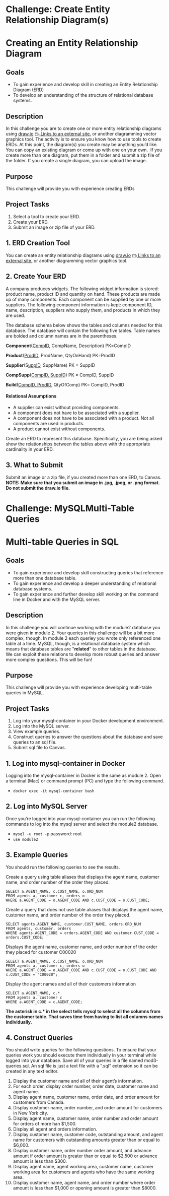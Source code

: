# Challenge: Create Entity Relationship Diagram(s)
<div id="u3bnD3G6Ze6z" class="MlJlv_ebWM MlJlv_ycrn MlJlv_cMGi MlJlv_dUEG"><div class="MlJlv_caGd"><span class="fOyUs_bGBk" style="margin: 0px; padding: 0px;"><div class="user_content enhanced" data-test-id="assignments-2-assignment-toggle-details-text"><h1 class="code-line" data-line-start="0" data-line-end="1">Creating an Entity Relationship Diagram</h1>
<h2 class="code-line" data-line-start="2" data-line-end="3"><a id="Goals_2"></a>Goals</h2>
<ul>
<li class="has-line-data" data-line-start="4" data-line-end="5">To gain experience and develop skill in creating an Entity Relationship Diagram (ERD)</li>
<li class="has-line-data" data-line-start="5" data-line-end="7">To develop an understanding of the structure of relational database systems.</li>
</ul>
<h2 class="code-line" data-line-start="7" data-line-end="8"><a id="Description_7"></a>Description</h2>
<p class="has-line-data" data-line-start="9" data-line-end="10">In this challenge you are to create one or more entity relationship diagrams using <a href="https://www.draw.io/" class="external" target="_blank" rel="noreferrer noopener"><span>draw.io</span><span class="external_link_icon" style="margin-inline-start: 5px; " role="presentation"><svg viewBox="0 0 1920 1920" version="1.1" xmlns="http://www.w3.org/2000/svg" style="width:1em; height:1em; vertical-align:middle; fill:currentColor">
    <path d="M1226.66667,267 C1314.88,267 1386.66667,338.786667 1386.66667,427 L1386.66667,427 L1386.66667,853.666667 L1280,853.666667 L1280,693.666667 L106.666667,693.666667 L106.666667,1493.66667 C106.666667,1523 130.56,1547 160,1547 L160,1547 L1226.66667,1547 C1256.10667,1547 1280,1523 1280,1493.66667 L1280,1493.66667 L1280,1280.33333 L1386.66667,1280.33333 L1386.66667,1493.66667 C1386.66667,1581.88 1314.88,1653.66667 1226.66667,1653.66667 L1226.66667,1653.66667 L160,1653.66667 C71.7866667,1653.66667 0,1581.88 0,1493.66667 L0,1493.66667 L0,427 C0,338.786667 71.7866667,267 160,267 L160,267 Z M1584.37333,709.293333 L1904.37333,1029.29333 C1925.17333,1050.09333 1925.17333,1083.90667 1904.37333,1104.70667 L1904.37333,1104.70667 L1584.37333,1424.70667 L1508.96,1349.29333 L1737.86667,1120.38667 L906.613333,1120.38667 L906.613333,1013.72 L1737.86667,1013.72 L1508.96,784.706667 L1584.37333,709.293333 Z M1226.66667,373.666667 L160,373.666667 C130.56,373.666667 106.666667,397.666667 106.666667,427 L106.666667,427 L106.666667,587 L1280,587 L1280,427 C1280,397.666667 1256.10667,373.666667 1226.66667,373.666667 L1226.66667,373.666667 Z" stroke="none" stroke-width="1" fill-rule="evenodd"></path>
</svg>
<span class="screenreader-only">Links to an external site.</span></span></a> or another diagramming vector graphics tool. The activity is to ensure you know how to use tools to create ERDs. At this point, the diagram(s) you create may be anything you’d like. You can copy an existing diagram or come up with one on your own.&nbsp; If you create more than one diagram, put them in a folder and submit a zip file of the folder. If you create a single diagram, you can upload the image.</p>
<h2 class="code-line" data-line-start="11" data-line-end="12"><a id="Purpose_11"></a>Purpose</h2>
<p class="has-line-data" data-line-start="13" data-line-end="14">This challenge will provide you with experience creating ERDs</p>
<h2 class="code-line" data-line-start="15" data-line-end="16"><a id="Project_Tasks_15"></a>Project Tasks</h2>
<ol>
<li class="has-line-data" data-line-start="17" data-line-end="18">Select a tool to create your ERD.</li>
<li class="has-line-data" data-line-start="18" data-line-end="19">Create your ERD.</li>
<li class="has-line-data" data-line-start="19" data-line-end="21">Submit an image or zip file of your ERD.</li>
</ol>
<h2 class="code-line" data-line-start="21" data-line-end="22"><a id="1_ERD_Creation_Tool_21"></a>1. ERD Creation Tool</h2>
<p class="has-line-data" data-line-start="23" data-line-end="24">You can create an entity relationship diagrams using <a href="https://www.draw.io/" class="external" target="_blank" rel="noreferrer noopener"><span>draw.io</span><span class="external_link_icon" style="margin-inline-start: 5px; " role="presentation"><svg viewBox="0 0 1920 1920" version="1.1" xmlns="http://www.w3.org/2000/svg" style="width:1em; height:1em; vertical-align:middle; fill:currentColor">
    <path d="M1226.66667,267 C1314.88,267 1386.66667,338.786667 1386.66667,427 L1386.66667,427 L1386.66667,853.666667 L1280,853.666667 L1280,693.666667 L106.666667,693.666667 L106.666667,1493.66667 C106.666667,1523 130.56,1547 160,1547 L160,1547 L1226.66667,1547 C1256.10667,1547 1280,1523 1280,1493.66667 L1280,1493.66667 L1280,1280.33333 L1386.66667,1280.33333 L1386.66667,1493.66667 C1386.66667,1581.88 1314.88,1653.66667 1226.66667,1653.66667 L1226.66667,1653.66667 L160,1653.66667 C71.7866667,1653.66667 0,1581.88 0,1493.66667 L0,1493.66667 L0,427 C0,338.786667 71.7866667,267 160,267 L160,267 Z M1584.37333,709.293333 L1904.37333,1029.29333 C1925.17333,1050.09333 1925.17333,1083.90667 1904.37333,1104.70667 L1904.37333,1104.70667 L1584.37333,1424.70667 L1508.96,1349.29333 L1737.86667,1120.38667 L906.613333,1120.38667 L906.613333,1013.72 L1737.86667,1013.72 L1508.96,784.706667 L1584.37333,709.293333 Z M1226.66667,373.666667 L160,373.666667 C130.56,373.666667 106.666667,397.666667 106.666667,427 L106.666667,427 L106.666667,587 L1280,587 L1280,427 C1280,397.666667 1256.10667,373.666667 1226.66667,373.666667 L1226.66667,373.666667 Z" stroke="none" stroke-width="1" fill-rule="evenodd"></path>
</svg>
<span class="screenreader-only">Links to an external site.</span></span></a> or another diagramming vector graphics tool.</p>
<h2 class="code-line" data-line-start="25" data-line-end="26"><a id="2_Create_Your_ERD_25"></a>2. Create Your ERD</h2>
<p class="has-line-data" data-line-start="27" data-line-end="28">A company produces widgets. The following widget information is stored: product name, product ID and quantity on hand. These products are made up of many components. Each component can be supplied by one or more suppliers. The following component information is kept: component ID, name, description, suppliers who supply them, and products in which they are used.</p>
<p class="has-line-data" data-line-start="27" data-line-end="28">The database schema below shows the tables and columns needed for this database. The database will contain the following five tables. Table names are bolded and column names are in the parentheses.</p>
<p><strong>Component</strong>(<span style="text-decoration: underline;">CompID</span>, CompName, Description) PK=CompID</p>
<p><strong>Product</strong>(<span style="text-decoration: underline;">ProdID,</span> ProdName, QtyOnHand) PK=ProdID</p>
<p><strong>Supplier</strong>(S<span style="text-decoration: underline;">uppID</span>, SuppName) PK = SuppID</p>
<p><strong>CompSupp</strong>(<span style="text-decoration: underline;">CompID, SuppID</span>) PK = CompID, SuppID</p>
<p><strong>Build</strong>(<span style="text-decoration: underline;">CompID, ProdID</span>, QtyOfComp) PK= CompID, ProdID</p>
<h4>Relational Assumptions</h4>
<ul>
<li>A supplier can exist without providing components.</li>
<li>A component does not have to be associated with a supplier.</li>
<li>A component does not have to be associated with a product. Not all components are used in products.</li>
<li>A product cannot exist without components.</li>
</ul>
<p>Create an ERD to represent this database. Specifically, you are being asked show the relationships between the tables above with the appropriate cardinality in your ERD.</p>
<h2 class="code-line" data-line-start="29" data-line-end="30"><a id="3_What_to_Submit_29"></a>3. What to Submit</h2>
<p class="has-line-data" data-line-start="31" data-line-end="32">Submit an image or a zip file, if you created more than one ERD, to Canvas. <br><strong>NOTE: Make sure that you submit an image in .jpg, .jpeg, or .png format. Do not submit the draw.io file.</strong></p></div></span></div></div>



# Challenge: MySQLMulti-Table Queries

<div class="user_content enhanced" data-test-id="assignments-2-assignment-toggle-details-text"><div id="preview1" class="g-b g-b--t1of2 split split-preview" style="height: 729px;">
<div id="preview" class="preview-html">
<h1 class="code-line" data-line-start="0" data-line-end="1">Multi-table Queries in SQL</h1>
<h2 class="code-line" data-line-start="2" data-line-end="3"><a id="Goals_2"></a>Goals</h2>
<ul>
<li class="has-line-data" data-line-start="4" data-line-end="5">To gain experience and develop skill constructing queries that reference more than one database table.</li>
<li class="has-line-data" data-line-start="5" data-line-end="6">To gain experience and develop a deeper understanding of relational database systems.</li>
<li class="has-line-data" data-line-start="6" data-line-end="8">To gain experience and further develop skill working on the command line in Docker and with the MySQL server.</li>
</ul>
<h2 class="code-line" data-line-start="8" data-line-end="9"><a id="Description_8"></a>Description</h2>
<p class="has-line-data" data-line-start="10" data-line-end="11">In this challenge you will continue working with the module2 database you were given in module 2. Your queries in this challenge will be a bit more complex, though. In module 2 each queriey you wrote only referenced one table at a time. MySQL, though, is a relational database system which means that database tables are "<strong>related</strong>" to other tables in the database. We can exploit these relations to develop more robust queries and answer more complex questions. This will be fun!</p>
<h2 class="code-line" data-line-start="12" data-line-end="13"><a id="Purpose_12"></a>Purpose</h2>
<p class="has-line-data" data-line-start="14" data-line-end="15">This challenge will provide you with experience developing multi-table queries in MySQL.</p>
<h2 class="code-line" data-line-start="16" data-line-end="17"><a id="Project_Tasks_16"></a>Project Tasks</h2>
<ol>
<li class="has-line-data" data-line-start="18" data-line-end="19">Log into your mysql-container in your Docker development environment.</li>
<li class="has-line-data" data-line-start="19" data-line-end="20">Log into the MySQL server.</li>
<li class="has-line-data" data-line-start="20" data-line-end="21">View example queries.</li>
<li class="has-line-data" data-line-start="21" data-line-end="22">Construct queries to answer the questions about the database and save queries to an sql file.</li>
<li class="has-line-data" data-line-start="22" data-line-end="24">Submit sql file to Canvas.</li>
</ol>
<h2 class="code-line" data-line-start="24" data-line-end="25"><a id="1_Log_into_mysqlcontainer_in_Docker_24"></a>1. Log into mysql-container in Docker</h2>
<p class="has-line-data" data-line-start="26" data-line-end="27">Logging into the mysql-container in Docker is the same as module 2. Open a terminal (Mac) or command prompt (PC) and type the following command.</p>
<ul>
<li class="has-line-data" data-line-start="28" data-line-end="30"><code>docker exec -it mysql-container bash</code></li>
</ul>
<h2 class="code-line" data-line-start="30" data-line-end="31"><a id="2_Log_into_MySQL_Server_30"></a>2. Log into MySQL Server</h2>
<p class="has-line-data" data-line-start="32" data-line-end="33">Once you’re logged into your mysql-container you can run the following commands to log into the mysql server and select the module2 database.</p>
<ul>
<li class="has-line-data" data-line-start="34" data-line-end="35"><code>mysql -u root -p</code> password: root</li>
<li class="has-line-data" data-line-start="35" data-line-end="37"><code>use module2</code></li>
</ul>
<h2 class="code-line" data-line-start="37" data-line-end="38"><a id="3_Example_Queries_37"></a>3. Example Queries</h2>
<p class="has-line-data" data-line-start="39" data-line-end="40">You should run the following queries to see the results.</p>
<p class="has-line-data" data-line-start="41" data-line-end="42">Create a query using table aliases that displays the agent name, customer name, and order number of the order they placed.</p>
<pre><code class="has-line-data" data-line-start="44" data-line-end="48"><span class="hljs-operator"><span class="hljs-keyword">SELECT</span> a.AGENT_NAME, <span class="hljs-keyword">c</span>.CUST_NAME, o.ORD_NUM
<span class="hljs-keyword">FROM</span> agents a, customer <span class="hljs-keyword">c</span>, orders o
<span class="hljs-keyword">WHERE</span> a.AGENT_CODE = o.AGENT_CODE <span class="hljs-keyword">AND</span> <span class="hljs-keyword">c</span>.CUST_CODE = o.CUST_CODE;</span>
</code></pre>
<p class="has-line-data" data-line-start="49" data-line-end="50">Create a query that does not use table aliases that displays the agent name, customer name, and order number of the order they placed.</p>
<pre><code class="has-line-data" data-line-start="52" data-line-end="56"><span class="hljs-operator"><span class="hljs-keyword">SELECT</span> agents.AGENT_NAME, customer.CUST_NAME, orders.ORD_NUM
<span class="hljs-keyword">FROM</span> agents, customer, orders
<span class="hljs-keyword">WHERE</span> agents.AGENT_CODE = orders.AGENT_CODE <span class="hljs-keyword">AND</span> customer.CUST_CODE = orders.CUST_CODE;</span>
</code></pre>
<p class="has-line-data" data-line-start="57" data-line-end="58">Displays the agent name, customer name, and order number of the order they placed for customer C00020</p>
<pre><code class="has-line-data" data-line-start="60" data-line-end="64"><span class="hljs-operator"><span class="hljs-keyword">SELECT</span> a.AGENT_NAME, <span class="hljs-keyword">c</span>.CUST_NAME, o.ORD_NUM
<span class="hljs-keyword">FROM</span> agents a, customer <span class="hljs-keyword">c</span>, orders o
<span class="hljs-keyword">WHERE</span> a.AGENT_CODE = o.AGENT_CODE <span class="hljs-keyword">AND</span> <span class="hljs-keyword">c</span>.CUST_CODE = o.CUST_CODE <span class="hljs-keyword">AND</span> <span class="hljs-keyword">c</span>.CUST_CODE = <span class="hljs-string">"C00020"</span>;</span>
</code></pre>
<p class="has-line-data" data-line-start="65" data-line-end="66">Display the agent names and all of their customers information</p>
<pre><code class="has-line-data" data-line-start="68" data-line-end="72"><span class="hljs-operator"><span class="hljs-keyword">SELECT</span> a.AGENT_NAME, <span class="hljs-keyword">c</span>.*
<span class="hljs-keyword">FROM</span> agents a, customer <span class="hljs-keyword">c</span>
<span class="hljs-keyword">WHERE</span> a.AGENT_CODE = <span class="hljs-keyword">c</span>.AGENT_CODE;</span>
</code></pre>
<p class="has-line-data" data-line-start="73" data-line-end="74"><strong>The asterisk in c.* in the select tells mysql to select all the columns from the customer table. That saves time from having to list all columns names individually.</strong></p>
<h2 class="code-line" data-line-start="75" data-line-end="76"><a id="4_Construct_Queries_75"></a>4. Construct Queries</h2>
<p class="has-line-data" data-line-start="77" data-line-end="78">You should write queries for the following questions. To ensure that your queries work you should execute them individually in your terminal while logged into your database. Save all of your queries in a file named mod3-queries.sql. An sql file is just a text file with a “.sql” extension so it can be created in any text editor.</p>
<ol>
<li class="has-line-data" data-line-start="79" data-line-end="80">Display the customer name and all of their agent’s information.</li>
<li class="has-line-data" data-line-start="80" data-line-end="81">For each order, display order number, order date, customer name and agent name.</li>
<li class="has-line-data" data-line-start="81" data-line-end="82">Display agent name, customer name, order date, and order amount for customers from Canada.</li>
<li class="has-line-data" data-line-start="82" data-line-end="83">Display customer name, order number, and order amount for customers in New York city.</li>
<li class="has-line-data" data-line-start="83" data-line-end="84">Display agent name, customer name, order number and order amount for orders of more han $1,500.</li>
<li class="has-line-data" data-line-start="84" data-line-end="85">Display all agent and orders information.</li>
<li class="has-line-data" data-line-start="85" data-line-end="86">Display customer name, customer code, outstanding amount, and agent name for customers with outstanding amounts greater than or equal to $6,000.</li>
<li class="has-line-data" data-line-start="86" data-line-end="87">Display customer name, order number order amount, and advance amount if order amount is greater than or equal to $2,500 or advance amount is less than $300.</li>
<li class="has-line-data" data-line-start="87" data-line-end="88">Display agent name, agent working area, customer name, customer working area for customers and agents who have the same working area.</li>
<li class="has-line-data" data-line-start="88" data-line-end="89">Display customer name, agent name, and order number where order amount is less than $1,000 or opening amount is greater than $8000.</li>
</ol>
</div>
</div></div>
